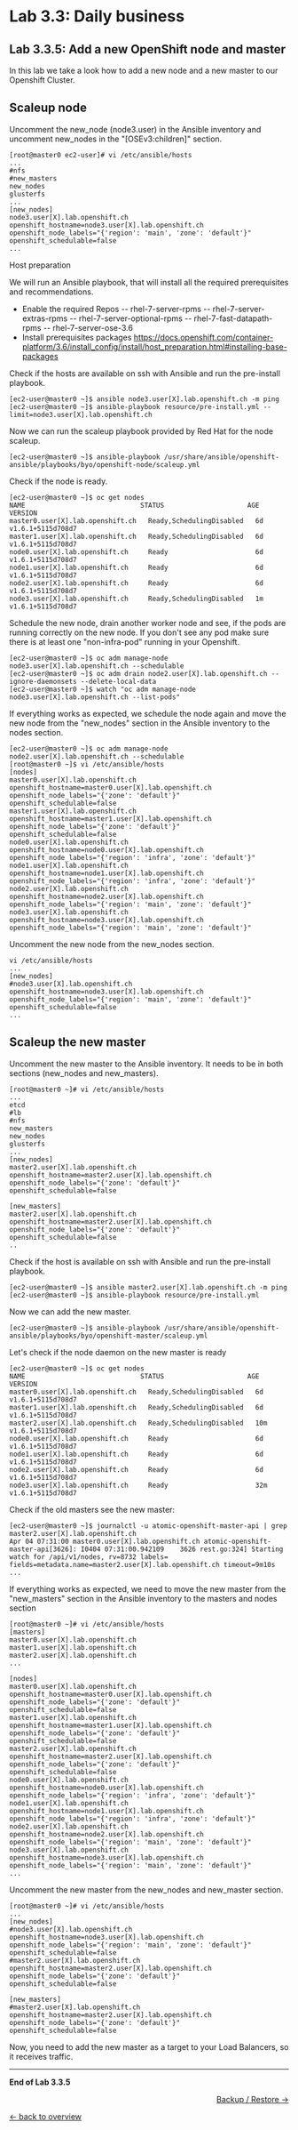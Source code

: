 Lab 3.3: Daily business
============

Lab 3.3.5: Add a new OpenShift node and master
-------------
In this lab we take a look how to add a new node and a new master to our Openshift Cluster.

## Scaleup node
Uncomment the new_node (node3.user) in the Ansible inventory and uncomment new_nodes in the "[OSEv3:children]" section.
```
[root@master0 ec2-user]# vi /etc/ansible/hosts
...
#nfs
#new_masters
new_nodes
glusterfs
...
[new_nodes]
node3.user[X].lab.openshift.ch openshift_hostname=node3.user[X].lab.openshift.ch openshift_node_labels="{'region': 'main', 'zone': 'default'}" openshift_schedulable=false
...

```
Host preparation

We will run an Ansible playbook, that will install all the required prerequisites and recommendations.
- Enable the required Repos
-- rhel-7-server-rpms
-- rhel-7-server-extras-rpms
-- rhel-7-server-optional-rpms
-- rhel-7-fast-datapath-rpms
-- rhel-7-server-ose-3.6
- Install prerequisites packages https://docs.openshift.com/container-platform/3.6/install_config/install/host_preparation.html#installing-base-packages

Check if the hosts are available on ssh with Ansible and run the pre-install playbook.
```
[ec2-user@master0 ~]$ ansible node3.user[X].lab.openshift.ch -m ping
[ec2-user@master0 ~]$ ansible-playbook resource/pre-install.yml --limit=node3.user[X].lab.openshift.ch
```

Now we can run the scaleup playbook provided by Red Hat for the node scaleup.
```
[ec2-user@master0 ~]$ ansible-playbook /usr/share/ansible/openshift-ansible/playbooks/byo/openshift-node/scaleup.yml
```

Check if the node is ready.
```
[ec2-user@master0 ~]$ oc get nodes
NAME                             STATUS                     AGE       VERSION
master0.user[X].lab.openshift.ch   Ready,SchedulingDisabled   6d        v1.6.1+5115d708d7
master1.user[X].lab.openshift.ch   Ready,SchedulingDisabled   6d        v1.6.1+5115d708d7
node0.user[X].lab.openshift.ch     Ready                      6d        v1.6.1+5115d708d7
node1.user[X].lab.openshift.ch     Ready                      6d        v1.6.1+5115d708d7
node2.user[X].lab.openshift.ch     Ready                      6d        v1.6.1+5115d708d7
node3.user[X].lab.openshift.ch     Ready,SchedulingDisabled   1m        v1.6.1+5115d708d7
```

Schedule the new node, drain another worker node and see, if the pods are running correctly on the new node. If you don't see any pod make sure there is at least one "non-infra-pod" running in your Openshift.
```
[ec2-user@master0 ~]$ oc adm manage-node node3.user[X].lab.openshift.ch --schedulable
[ec2-user@master0 ~]$ oc adm drain node2.user[X].lab.openshift.ch --ignore-daemonsets --delete-local-data
[ec2-user@master0 ~]$ watch "oc adm manage-node node3.user[X].lab.openshift.ch --list-pods"
```

If everything works as expected, we schedule the node again and move the new node from the "new_nodes" section in the Ansible inventory to the nodes section.
```
[ec2-user@master0 ~]$ oc adm manage-node node2.user[X].lab.openshift.ch --schedulable
[root@master0 ~]$ vi /etc/ansible/hosts
[nodes]
master0.user[X].lab.openshift.ch openshift_hostname=master0.user[X].lab.openshift.ch openshift_node_labels="{'zone': 'default'}" openshift_schedulable=false
master1.user[X].lab.openshift.ch openshift_hostname=master1.user[X].lab.openshift.ch openshift_node_labels="{'zone': 'default'}" openshift_schedulable=false
node0.user[X].lab.openshift.ch openshift_hostname=node0.user[X].lab.openshift.ch openshift_node_labels="{'region': 'infra', 'zone': 'default'}"
node1.user[X].lab.openshift.ch openshift_hostname=node1.user[X].lab.openshift.ch openshift_node_labels="{'region': 'infra', 'zone': 'default'}"
node2.user[X].lab.openshift.ch openshift_hostname=node2.user[X].lab.openshift.ch openshift_node_labels="{'region': 'main', 'zone': 'default'}"
node3.user[X].lab.openshift.ch openshift_hostname=node3.user[X].lab.openshift.ch openshift_node_labels="{'region': 'main', 'zone': 'default'}"

```
Uncomment the new node from the new_nodes section.
```
vi /etc/ansible/hosts
...
[new_nodes]
#node3.user[X].lab.openshift.ch openshift_hostname=node3.user[X].lab.openshift.ch openshift_node_labels="{'region': 'main', 'zone': 'default'}" openshift_schedulable=false
...

```

## Scaleup the new master

Uncomment the new master to the Ansible inventory. It needs to be in both sections (new_nodes and new_masters).
```
[root@master0 ~]# vi /etc/ansible/hosts
...
etcd
#lb
#nfs
new_masters
new_nodes
glusterfs
...
[new_nodes]
master2.user[X].lab.openshift.ch openshift_hostname=master2.user[X].lab.openshift.ch openshift_node_labels="{'zone': 'default'}" openshift_schedulable=false

[new_masters]
master2.user[X].lab.openshift.ch openshift_hostname=master2.user[X].lab.openshift.ch openshift_node_labels="{'zone': 'default'}" openshift_schedulable=false
..
```

Check if the host is available on ssh with Ansible and run the pre-install playbook.
```
[ec2-user@master0 ~]$ ansible master2.user[X].lab.openshift.ch -m ping
[ec2-user@master0 ~]$ ansible-playbook resource/pre-install.yml
```

Now we can add the new master.
```
[ec2-user@master0 ~]$ ansible-playbook /usr/share/ansible/openshift-ansible/playbooks/byo/openshift-master/scaleup.yml
```

Let's check if the node daemon on the new master is ready
```
[ec2-user@master0 ~]$ oc get nodes
NAME                             STATUS                     AGE       VERSION
master0.user[X].lab.openshift.ch   Ready,SchedulingDisabled   6d        v1.6.1+5115d708d7
master1.user[X].lab.openshift.ch   Ready,SchedulingDisabled   6d        v1.6.1+5115d708d7
master2.user[X].lab.openshift.ch   Ready,SchedulingDisabled   10m       v1.6.1+5115d708d7
node0.user[X].lab.openshift.ch     Ready                      6d        v1.6.1+5115d708d7
node1.user[X].lab.openshift.ch     Ready                      6d        v1.6.1+5115d708d7
node2.user[X].lab.openshift.ch     Ready                      6d        v1.6.1+5115d708d7
node3.user[X].lab.openshift.ch     Ready                      32m       v1.6.1+5115d708d7
```

Check if the old masters see the new master:
```
[ec2-user@master0 ~]$ journalctl -u atomic-openshift-master-api | grep master2.user[X].lab.openshift.ch
Apr 04 07:31:00 master0.user[X].lab.openshift.ch atomic-openshift-master-api[3626]: I0404 07:31:00.942109    3626 rest.go:324] Starting watch for /api/v1/nodes, rv=8732 labels= fields=metadata.name=master2.user[X].lab.openshift.ch timeout=9m10s
...
```

If everything works as expected, we need to move the new master from the "new_masters" section in the Ansible inventory to the masters and nodes section
```
[root@master0 ~]# vi /etc/ansible/hosts
[masters]
master0.user[X].lab.openshift.ch
master1.user[X].lab.openshift.ch
master2.user[X].lab.openshift.ch
...

[nodes]
master0.user[X].lab.openshift.ch openshift_hostname=master0.user[X].lab.openshift.ch openshift_node_labels="{'zone': 'default'}" openshift_schedulable=false
master1.user[X].lab.openshift.ch openshift_hostname=master1.user[X].lab.openshift.ch openshift_node_labels="{'zone': 'default'}" openshift_schedulable=false
master2.user[X].lab.openshift.ch openshift_hostname=master2.user[X].lab.openshift.ch openshift_node_labels="{'zone': 'default'}" openshift_schedulable=false
node0.user[X].lab.openshift.ch openshift_hostname=node0.user[X].lab.openshift.ch openshift_node_labels="{'region': 'infra', 'zone': 'default'}"
node1.user[X].lab.openshift.ch openshift_hostname=node1.user[X].lab.openshift.ch openshift_node_labels="{'region': 'infra', 'zone': 'default'}"
node2.user[X].lab.openshift.ch openshift_hostname=node2.user[X].lab.openshift.ch openshift_node_labels="{'region': 'main', 'zone': 'default'}"
node3.user[X].lab.openshift.ch openshift_hostname=node3.user[X].lab.openshift.ch openshift_node_labels="{'region': 'main', 'zone': 'default'}"
...
```

Uncomment the new master from the new_nodes and new_master section.
```
[root@master0 ~]# vi /etc/ansible/hosts
...
[new_nodes]
#node3.user[X].lab.openshift.ch openshift_hostname=node3.user[X].lab.openshift.ch openshift_node_labels="{'region': 'main', 'zone': 'default'}" openshift_schedulable=false
#master2.user[X].lab.openshift.ch openshift_hostname=master2.user[X].lab.openshift.ch openshift_node_labels="{'zone': 'default'}" openshift_schedulable=false

[new_masters]
#master2.user[X].lab.openshift.ch openshift_hostname=master2.user[X].lab.openshift.ch openshift_node_labels="{'zone': 'default'}" openshift_schedulable=false
```

Now, you need to add the new master as a target to your Load Balancers, so it receives traffic.

---

**End of Lab 3.3.5**

<p width="100px" align="right"><a href="351_backup.md">Backup / Restore →</a></p>

[← back to overview](../README.md)
